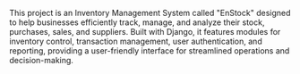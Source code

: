 This project is an Inventory Management System called "EnStock" designed to help businesses efficiently track, manage, and analyze their stock, purchases, sales, and suppliers. Built with Django, it features modules for inventory control, transaction management, user authentication, and reporting, providing a user-friendly interface for streamlined operations and decision-making.
